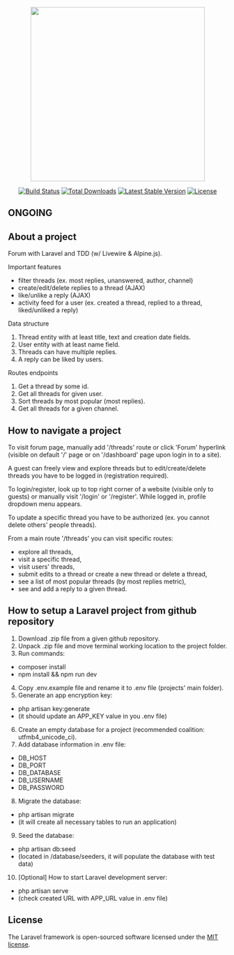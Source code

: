 <p align="center"><a href="https://laravel.com" target="_blank"><img src="https://raw.githubusercontent.com/laravel/art/master/logo-lockup/5%20SVG/2%20CMYK/1%20Full%20Color/laravel-logolockup-cmyk-red.svg" width="400"></a></p>

<p align="center">
<a href="https://travis-ci.org/laravel/framework"><img src="https://travis-ci.org/laravel/framework.svg" alt="Build Status"></a>
<a href="https://packagist.org/packages/laravel/framework"><img src="https://poser.pugx.org/laravel/framework/d/total.svg" alt="Total Downloads"></a>
<a href="https://packagist.org/packages/laravel/framework"><img src="https://poser.pugx.org/laravel/framework/v/stable.svg" alt="Latest Stable Version"></a>
<a href="https://packagist.org/packages/laravel/framework"><img src="https://poser.pugx.org/laravel/framework/license.svg" alt="License"></a>
</p>

## ONGOING

## About a project

Forum with Laravel and TDD (w/ Livewire & Alpine.js).

Important features
- filter threads (ex. most replies, unanswered, author, channel)
- create/edit/delete replies to a thread (AJAX)
- like/unlike a reply (AJAX)
- activity feed for a user (ex. created a thread, replied to a thread, liked/unliked a reply)

Data structure
1. Thread entity with at least title, text and creation date fields.
2. User entity with at least name field.
3. Threads can have multiple replies.
4. A reply can be liked by users.

Routes endpoints
1. Get a thread by some id.
2. Get all threads for given user.
3. Sort threads by most popular (most replies).
4. Get all threads for a given channel.

## How to navigate a project

To visit forum page, manually add '/threads' route or click 'Forum' hyperlink (visible on default '/' page or on '/dashboard' page upon login in to a site).

A guest can freely view and explore threads but to edit/create/delete threads you have to be logged in (registration required).

To login/register, look up to top right corner of a website (visible only to guests) or manually visit '/login' or '/register'. While logged in, profile dropdown menu appears. 

To update a specific thread you have to be authorized (ex. you cannot delete others' people threads).

From a main route '/threads' you can visit specific routes:
- explore all threads,
- visit a specific thread,
- visit users' threads,
- submit edits to a thread or create a new thread or delete a thread,
- see a list of most popular threads (by most replies metric),
- see and add a reply to a given thread.

## How to setup a Laravel project from github repository

1. Download .zip file from a given github repository.
2. Unpack .zip file and move terminal working location to the project folder.
3. Run commands:
- composer install
- npm install && npm run dev
4. Copy .env.example file and rename it to .env file (projects' main folder).
5. Generate an app encryption key:
- php artisan key:generate
- (it should update an APP_KEY value in you .env file) 
6. Create an empty database for a project (recommended coalition: utfmb4_unicode_ci).
7. Add database information in .env file:
- DB_HOST
- DB_PORT
- DB_DATABASE
- DB_USERNAME
- DB_PASSWORD
8. Migrate the database:
- php artisan migrate
- (it will create all necessary tables to run an application)
9. Seed the database:
- php artisan db:seed
- (located in /database/seeders, it will populate the database with test data)
10. [Optional] How to start Laravel development server:
- php artisan serve
- (check created URL with APP_URL value in .env file)

## License

The Laravel framework is open-sourced software licensed under the [MIT license](https://opensource.org/licenses/MIT).
